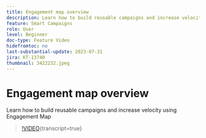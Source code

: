 ```yaml
---
title: Engagement map overview
description: Learn how to build reusable campaigns and increase velocity using Engagement Map
feature: Smart Campaigns
role: User
level: Beginner
doc-type: Feature Video
hidefromtoc: no
last-substantial-update: 2023-07-31
jira: KT-13740
thumbnail: 3422232.jpeg
---
```


# Engagement map overview

Learn how to build reusable campaigns and increase velocity using Engagement Map

>[!VIDEO](https://video.tv.adobe.com/v/3422232/?learn=on){transcript=true}
